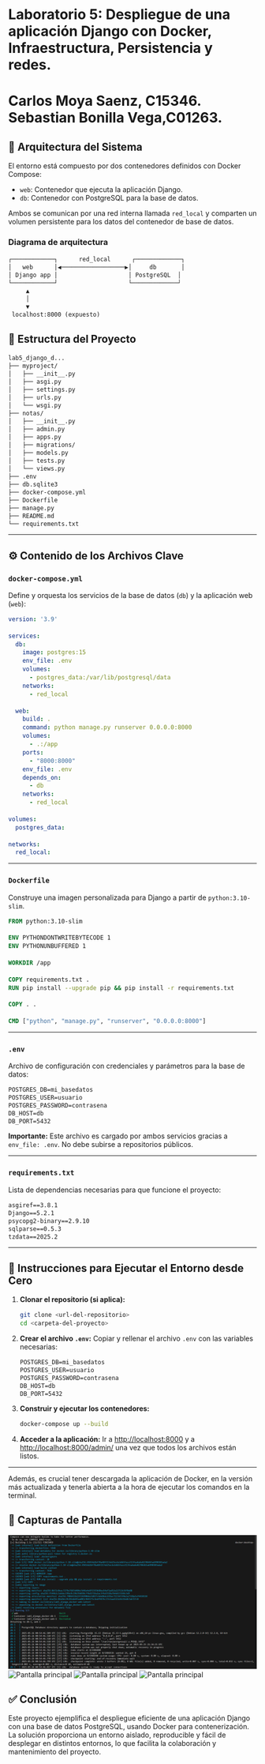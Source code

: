 # Laboratorio 5: Despliegue de una aplicación Django con Docker, Infraestructura, Persistencia y redes.
# Carlos Moya Saenz, C15346. Sebastian Bonilla Vega,C01263.

## 📐 Arquitectura del Sistema

El entorno está compuesto por dos contenedores definidos con Docker Compose:

- `web`: Contenedor que ejecuta la aplicación Django.
- `db`: Contenedor con PostgreSQL para la base de datos.

Ambos se comunican por una red interna llamada `red_local` y comparten un volumen persistente para los datos del contenedor de base de datos.

### Diagrama de arquitectura

```
┌────────────┐      red_local      ┌─────────────┐
│   web      │◀──────────────────▶│     db       │
│ Django app │                    │ PostgreSQL  │
└────────────┘                    └─────────────┘
     ▲
     │
     ▼
 localhost:8000 (expuesto)
```

## 📁 Estructura del Proyecto

```
lab5_django_d...
├── myproject/
│   ├── __init__.py
│   ├── asgi.py
│   ├── settings.py
│   ├── urls.py
│   └── wsgi.py
├── notas/
│   ├── __init__.py
│   ├── admin.py
│   ├── apps.py
│   ├── migrations/
│   ├── models.py
│   ├── tests.py
│   └── views.py
├── .env
├── db.sqlite3
├── docker-compose.yml
├── Dockerfile
├── manage.py
├── README.md
└── requirements.txt
```

---

## ⚙️ Contenido de los Archivos Clave

### `docker-compose.yml`

Define y orquesta los servicios de la base de datos (`db`) y la aplicación web (`web`):

```yaml
version: '3.9'

services:
  db:
    image: postgres:15
    env_file: .env
    volumes:
      - postgres_data:/var/lib/postgresql/data
    networks:
      - red_local

  web:
    build: .
    command: python manage.py runserver 0.0.0.0:8000
    volumes:
      - .:/app
    ports:
      - "8000:8000"
    env_file: .env
    depends_on:
      - db
    networks:
      - red_local

volumes:
  postgres_data:

networks:
  red_local:
```

---

### `Dockerfile`

Construye una imagen personalizada para Django a partir de `python:3.10-slim`.

```dockerfile
FROM python:3.10-slim

ENV PYTHONDONTWRITEBYTECODE 1
ENV PYTHONUNBUFFERED 1

WORKDIR /app

COPY requirements.txt .
RUN pip install --upgrade pip && pip install -r requirements.txt

COPY . .

CMD ["python", "manage.py", "runserver", "0.0.0.0:8000"]
```

---

### `.env`

Archivo de configuración con credenciales y parámetros para la base de datos:

```dotenv
POSTGRES_DB=mi_basedatos
POSTGRES_USER=usuario
POSTGRES_PASSWORD=contrasena
DB_HOST=db
DB_PORT=5432
```

**Importante:** Este archivo es cargado por ambos servicios gracias a `env_file: .env`. No debe subirse a repositorios públicos.

---

### `requirements.txt`

Lista de dependencias necesarias para que funcione el proyecto:

```
asgiref==3.8.1
Django==5.2.1
psycopg2-binary==2.9.10
sqlparse==0.5.3
tzdata==2025.2
```

---

## 🚀 Instrucciones para Ejecutar el Entorno desde Cero

1. **Clonar el repositorio (si aplica):**
   ```bash
   git clone <url-del-repositorio>
   cd <carpeta-del-proyecto>
   ```

2. **Crear el archivo `.env`:**
   Copiar y rellenar el archivo `.env` con las variables necesarias:

   ```dotenv
   POSTGRES_DB=mi_basedatos
   POSTGRES_USER=usuario
   POSTGRES_PASSWORD=contrasena
   DB_HOST=db
   DB_PORT=5432
   ```

3. **Construir y ejecutar los contenedores:**
   ```bash
   docker-compose up --build
   ```

4. **Acceder a la aplicación:**
   Ir a [http://localhost:8000](http://localhost:8000) y a [http://localhost:8000/admin/](http://localhost:8000/admin/) una vez que todos los archivos están listos.
---
Además, es crucial tener descargada la aplicación de Docker, en la versión más actualizada y tenerla abierta a la hora de ejecutar los comandos en la terminal.

## 📸 Capturas de Pantalla

![Pantalla principal](./1.png)
![Pantalla principal](./imagenes/pantalla_principal.png)
![Pantalla principal](./imagenes/pantalla_principal.png)
![Pantalla principal](./imagenes/pantalla_principal.png)

## ✅ Conclusión

Este proyecto ejemplifica el despliegue eficiente de una aplicación Django con una base de datos PostgreSQL, usando Docker para contenerización. La solución proporciona un entorno aislado, reproducible y fácil de desplegar en distintos entornos, lo que facilita la colaboración y mantenimiento del proyecto.
